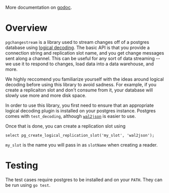 More documentation on [godoc](https://godoc.org/github.com/oscarhealth/pgchangestream).

# Overview

`pgchangestream` is a library used to stream changes off of a postgres database using [logical decoding](https://www.postgresql.org/docs/9.4/logicaldecoding.html). The basic API is that you provide a connection string and replication slot name, and you get change messages sent along a channel. This can be useful for any sort of data streaming -- we use it to respond to changes, load data into a data warehouse, and more.

We highly reccomend you familiarize yourself with the ideas around logical decoding before using this library to avoid sadness. For example, if you create a replicaiton slot and don't consume from it, your database will slowly use more and more disk space.

In order to use this library, you first need to ensure that an appropriate logical decoding plugin is installed on your postgres instance. Postgres comes with `test_decoding`, although [`wal2json`](https://github.com/eulerto/wal2json) is easier to use.

Once that is done, you can create a replication slot using
```
select pg_create_logical_replication_slot('my_slot', 'wal2json');
```
`my_slot` is the name you will pass in as `slotName` when creating a reader.

# Testing
The test cases require postgres to be installed and on your `PATH`.  They can be run using `go test`.

